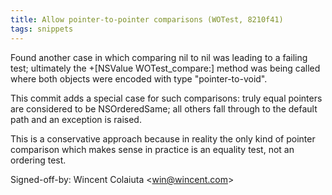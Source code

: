 ```yaml
---
title: Allow pointer-to-pointer comparisons (WOTest, 8210f41)
tags: snippets
---
```


Found another case in which comparing nil to nil was leading to a failing test; ultimately the +\[NSValue WOTest_compare:\] method was being called where both objects were encoded with type "pointer-to-void".

This commit adds a special case for such comparisons: truly equal pointers are considered to be NSOrderedSame; all others fall through to the default path and an exception is raised.

This is a conservative approach because in reality the only kind of pointer comparison which makes sense in practice is an equality test, not an ordering test.

Signed-off-by: Wincent Colaiuta &lt;win@wincent.com&gt;
